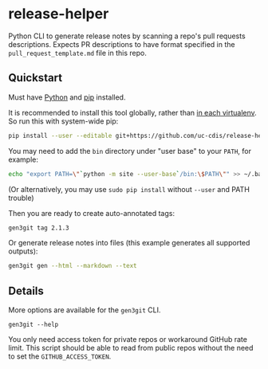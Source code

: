# release-helper

Python CLI to generate release notes by scanning a repo's pull requests descriptions.
Expects PR descriptions to have format specified in the `pull_request_template.md` file
in this repo.


## Quickstart

Must have [Python](https://www.python.org/downloads/) and
[pip](https://pip.pypa.io/en/stable/installing/) installed.

It is recommended to install this tool globally, rather than [in each virtualenv](
https://pipenv.readthedocs.io/en/latest/install/#pragmatic-installation-of-pipenv). So
run this with system-wide pip:

```bash
pip install --user --editable git+https://github.com/uc-cdis/release-helper.git@master#egg=gen3git
```

You may need to add the `bin` directory under "user base" to your `PATH`, for example:

```bash
echo "export PATH=\"`python -m site --user-base`/bin:\$PATH\"" >> ~/.bash_profile
```

(Or alternatively, you may use `sudo pip install` without `--user` and PATH trouble)

Then you are ready to create auto-annotated tags:

```bash
gen3git tag 2.1.3
```

Or generate release notes into files (this example generates all supported outputs):

```bash
gen3git gen --html --markdown --text
```


## Details

More options are available for the `gen3git` CLI.

```
gen3git --help
```

You only need access token for private repos or workaround GitHub rate limit. This
script should be able to read from public repos without the need to set the
`GITHUB_ACCESS_TOKEN`.
